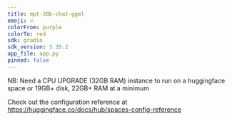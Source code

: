 ```yaml
---
title: mpt-30b-chat-ggml
emoji: 🔥
colorFrom: purple
colorTo: red
sdk: gradio
sdk_version: 3.35.2
app_file: app.py
pinned: false
---
```

NB: Need a CPU UPGRADE (32GB RAM) instance to run on a huggingface space or 19GB+ disk, 22GB+ RAM at a minimum

Check out the configuration reference at https://huggingface.co/docs/hub/spaces-config-reference